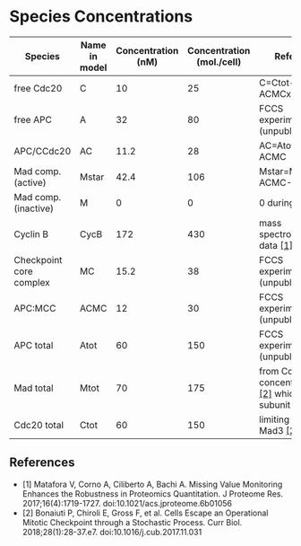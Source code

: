 # Species Concentrations

| Species                      | Name in model | Concentration (nM) | Concentration (mol./cell) | Reference                                                                             |
|------------------------------|---------------|---------------------|---------------------------|---------------------------------------------------------------------------------------|
| free Cdc20                   | C             | 10                  | 25                        | C=Ctot-AC-MC-ACMCx2                                                                    |
| free APC                     | A             | 32                  | 80                        | FCCS experiments (unpublished)                                                         |
| APC/CCdc20                   | AC            | 11.2                | 28                        | AC=Atot-A-ACMC                                                                         |
| Mad comp. (active)           | Mstar         | 42.4                | 106                       | Mstar=Mtot-MC-ACMC-M                                                                   |
| Mad comp. (inactive)         | M             | 0                   | 0                         | 0 during an arrest                                                                     |
| Cyclin B                     | CycB          | 172                 | 430                       | mass spectrophtometry data [[1]](#matafora_2017)                                        |
| Checkpoint core complex      | MC            | 15.2                | 38                        | FCCS experiments (unpublished)                                                         |
| APC:MCC                      | ACMC          | 12                  | 30                        | FCCS experiments (unpublished)                                                         |
| APC total                    | Atot          | 60                  | 150                       | FCCS experiments (unpublished)                                                         |
| Mad total                    | Mtot          | 70                  | 175                       | from Cdc23 concentration in [[2]](#currbio) which is a subunit of APC/C          |
| Cdc20 total                  | Ctot          | 60                  | 150                       | limiting species Mad3 [[2]](#currbio)                                            |

## References

- <a name="matafora_2017"></a>[1] Matafora V, Corno A, Ciliberto A, Bachi A. Missing Value Monitoring Enhances the Robustness in Proteomics Quantitation. J Proteome Res. 2017;16(4):1719-1727. doi:10.1021/acs.jproteome.6b01056
- <a name="currbio"></a>[2] Bonaiuti P, Chiroli E, Gross F, et al. Cells Escape an Operational Mitotic Checkpoint through a Stochastic Process. Curr Biol. 2018;28(1):28-37.e7. doi:10.1016/j.cub.2017.11.031
